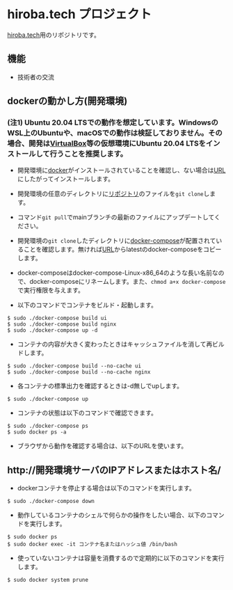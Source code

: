 # hiroba.tech プロジェクト

[hiroba.tech](https://hiroba.tech/)用のリポジトリです。

## 機能
- 技術者の交流

## dockerの動かし方(開発環境)

### (注1) Ubuntu 20.04 LTSでの動作を想定しています。WindowsのWSL上のUbuntuや、macOSでの動作は検証しておりません。その場合、開発は[VirtualBox](https://www.virtualbox.org/)等の仮想環境にUbuntu 20.04 LTSをインストールして行うことを推奨します。

- 開発環境に[docker](https://www.docker.com/)がインストールされていることを確認し、ない場合は[URL](https://docs.docker.com/engine/install/ubuntu/)にしたがってインストールします。

- 開発環境の任意のディレクトリに[リポジトリ](https://github.com/hiroba-tech-team/hirobats.git)のファイルを`git clone`します。

- コマンド`git pull`でmainブランチの最新のファイルにアップデートしてください。

- 開発環境の`git clone`したディレクトリに[docker-compose](https://github.com/docker/compose/releases)が配置されていることを確認します。無ければ[URL](https://github.com/docker/compose/releases/download/v2.1.1/docker-compose-linux-x86_64)からlatestのdocker-composeをコピーします。

- docker-composeはdocker-compose-Linux-x86_64のような長い名前なので、docker-composeにリネームします。また、`chmod a+x docker-compose`で実行権限を与えます。

- 以下のコマンドでコンテナをビルド・起動します。
```
$ sudo ./docker-compose build ui
$ sudo ./docker-compose build nginx
$ sudo ./docker-compose up -d
```

- コンテナの内容が大きく変わったときはキャッシュファイルを消して再ビルドします。
```
$ sudo ./docker-compose build --no-cache ui
$ sudo ./docker-compose build --no-cache nginx
```

- 各コンテナの標準出力を確認するときは-d無しでupします。
```
$ sudo ./docker-compose up
```

- コンテナの状態は以下のコマンドで確認できます。
```
$ sudo ./docker-compose ps
$ sudo docker ps -a
```

- ブラウザから動作を確認する場合は、以下のURLを使います。

## http://開発環境サーバのIPアドレスまたはホスト名/

- dockerコンテナを停止する場合は以下のコマンドを実行します。
```
$ sudo ./docker-compose down
```

- 動作しているコンテナのシェルで何らかの操作をしたい場合、以下のコマンドを実行します。
```
$ sudo docker ps 
$ sudo docker exec -it コンテナ名またはハッシュ値 /bin/bash
```

- 使っていないコンテナは容量を消費するので定期的に以下のコマンドを実行します。
```
$ sudo docker system prune
```
